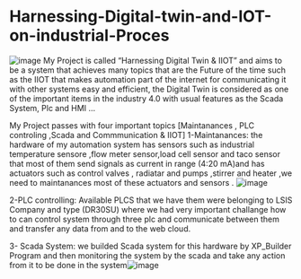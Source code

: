 # Harnessing-Digital-twin-and-IOT-on-industrial-Proces
![image](https://github.com/MohamedHakeeem/Harnessing-Digital-twin-and-IOT-on-industrial-Proces/assets/142861162/9573ad4d-c43a-4820-b7a0-254a41e56942)
My Project is called “Harnessing Digital Twin & IIOT” and aims to be a system that achieves many topics that are the Future of the time such as the IIOT that makes automation part of the internet for communicating it with other systems easy and efficient, the Digital Twin is considered as one of the important items in the industry 4.0  with usual features as the Scada System, Plc and HMI …

My Project passes with  four important topics  [Maintanances , PLC controling ,Scada and Commmunication & IIOT]
1-Maintanances: the hardware of my automation system has sensors such as  industrial temperature sensore ,flow meter sensor,load cell sensor and taco sensor  that most of them send signals  as current in range (4:20 mA)and has  actuators such as  control valves , radiatar   and pumps ,stirrer and heater  ,we need to maintanances  most of these actuators  and  sensors .
![image](https://github.com/MohamedHakeeem/Harnessing-Digital-twin-and-IOT-on-industrial-Proces/assets/142861162/983cf5b9-d71e-4992-a594-69833b531b10)


2-PLC controlling: Available PLCS that we have them were belonging to LSIS Company and type (DR30SU)  where we had very important challange how to can control system through three  plc and communicate between them and transfer any data from and to the web cloud.

3- Scada System: we builded  Scada system for this hardware by XP_Builder Program and then monitoring the system by the scada and take any action from it  to be done in the system![image](https://github.com/MohamedHakeeem/Harnessing-Digital-twin-and-IOT-on-industrial-Proces/assets/142861162/d0953681-4786-435a-99b3-7897a901abd5)





